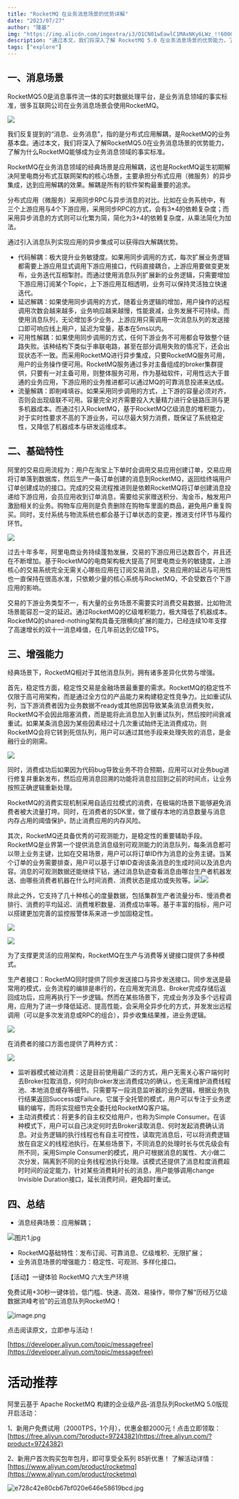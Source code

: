 ```yaml
---
title: "RocketMQ 在业务消息场景的优势详解"
date: "2023/07/27"
author: "隆基"
img: "https://img.alicdn.com/imgextra/i3/O1CN01wEawlC1MAxNKy6LWz_!!6000000001395-0-tps-685-383.jpg"
description: "通过本文，我们将深入了解 RocketMQ 5.0 在业务消息场景的优势能力，了解为什么 RocketMQ 能够成为业务消息领域的事实标准。"
tags: ["explore"]
---
```

## 一、消息场景
RocketMQ5.0是消息事件流一体的实时数据处理平台，是业务消息领域的事实标准，很多互联网公司在业务消息场景会使用RocketMQ。

![](https://intranetproxy.alipay.com/skylark/lark/0/2023/png/59356401/1684916836708-f1c07de9-7364-4d06-8561-ea30543514f0.png#id=kHfuA&originHeight=648&originWidth=1351&originalType=binary&ratio=1&rotation=0&showTitle=false&status=done&style=none&title=)

我们反复提到的“消息、业务消息”，指的是分布式应用解耦，是RocketMQ的业务基本盘。通过本文，我们将深入了解RocketMQ5.0在业务消息场景的优势能力，了解为什么RocketMQ能够成为业务消息领域的事实标准。

RocketMQ在业务消息领域的经典场景是应用解耦，这也是RocketMQ诞生初期解决阿里电商分布式互联网架构的核心场景，主要承担分布式应用（微服务）的异步集成，达到应用解耦的效果。解耦是所有的软件架构最重要的追求。

分布式应用（微服务）采用同步RPC与异步消息的对比。比如在业务系统中，有三个上游应用与4个下游应用，采用同步RPC的方式，会有3*4的依赖复杂度；而采用异步消息的方式则可以化繁为简，简化为3+4的依赖复杂度，从乘法简化为加法。

通过引入消息队列实现应用的异步集成可以获得四大解耦优势。

- 代码解耦：极大提升业务敏捷度。如果用同步调用的方式，每次扩展业务逻辑都需要上游应用显式调用下游应用接口，代码直接耦合，上游应用要做变更发布，业务迭代互相掣肘。而通过使用消息队列扩展新的业务逻辑，只需要增加下游应用订阅某个Topic，上下游应用互相透明，业务可以保持灵活独立快速迭代。
- 延迟解耦：如果使用同步调用的方式，随着业务逻辑的增加，用户操作的远程调用次数会越来越多，业务响应越来越慢，性能衰减，业务发展不可持续。而使用消息队列，无论增加多少业务，上游应用只需调用一次消息队列的发送接口即可响应线上用户，延迟为常量，基本在5ms以内。
- 可用性解耦：如果使用同步调用的方式，任何下游业务不可用都会导致整个链路失败。该种结构下类似于串联电路，甚至在部分调用失败的情况下，还会出现状态不一致。而采用RocketMQ进行异步集成，只要RocketMQ服务可用，用户的业务操作便可用。RocketMQ服务通过多对主备组成的broker集群提供，只要有一对主备可用，则整体服务可用，作为基础软件，可用性远大于普通的业务应用，下游应用的业务推进都可以通过MQ的可靠消息投递来达成。
- 流量解耦：即削峰填谷。如果采用同步调用的方式，上下游的容量必须对齐，否则会出现级联不可用。容量完全对齐需要投入大量精力进行全链路压测与更多机器成本。而通过引入RocketMQ，基于RocketMQ亿级消息的堆积能力，对于实时性要求不高的下游业务，可以尽最大努力消费，既保证了系统稳定性，又降低了机器成本与研发运维成本。
## 二、基础特性
阿里的交易应用流程为：用户在淘宝上下单时会调用交易应用创建订单，交易应用将订单落到数据库，然后生产一条订单创建的消息到RocketMQ，返回给终端用户订单创建成功的接口。完成的交易流程推进则是依赖RocketMQ将订单创建消息投递给下游应用，会员应用收到订单消息，需要给买家赠送积分、淘金币，触发用户激励相关的业务。购物车应用则是负责删除在购物车里面的商品，避免用户重复购买。同时，支付系统与物流系统也都会基于订单状态的变更，推进支付环节与履约环节。

![](https://intranetproxy.alipay.com/skylark/lark/0/2023/png/59356401/1684916837180-4eac911d-006b-4bc0-b8f6-70b342d9578e.png#id=fiIvC&originHeight=664&originWidth=1346&originalType=binary&ratio=1&rotation=0&showTitle=false&status=done&style=none&title=)

过去十年多年，阿里电商业务持续蓬勃发展，交易的下游应用已达数百个，并且还在不断增加。基于RocketMQ的电商架构极大提高了阿里电商业务的敏捷度，上游核心的交易系统完全无需关心哪些应用在订阅交易消息，交易应用的延迟与可用性也一直保持在很高水准，只依赖少量的核心系统与RocketMQ，不会受数百个下游应用的影响。

交易的下游业务类型不一，有大量的业务场景不需要实时消费交易数据，比如物流场景能容忍一定的延迟。通过RocketMQ的亿级堆积能力，极大降低了机器成本。RocketMQ的shared-nothing架构具备无限横向扩展的能力，已经连续10年支撑了高速增长的双十一消息峰值，在几年前达到亿级TPS。
## 三、增强能力
经典场景下，RocketMQ相对于其他消息队列，拥有诸多差异化优势与增强。

首先，稳定性方面，稳定性交易是金融场景最重要的需求。RocketMQ的稳定性不仅限于高可用架构，而是通过全方位的产品能力来构建稳定性竞争力。比如重试队列，当下游消费者因为业务数据不ready或其他原因导致某条消息消费失败，RocketMQ不会因此阻塞消费，而是能将此消息加入到重试队列，然后按时间衰减重试。如果某条消息因为某些因素经过十几次重试始终无法消费成功，则RocketMQ会将它转到死信队列，用户可以通过其他手段来处理失败的消息，是金融行业的刚需。

![](https://intranetproxy.alipay.com/skylark/lark/0/2023/png/59356401/1684916837858-ae44a932-3294-414c-a4ac-01d55f316a59.png#id=h8GrE&originHeight=677&originWidth=1355&originalType=binary&ratio=1&rotation=0&showTitle=false&status=done&style=none&title=)

同时，消费成功后如果因为代码bug导致业务不符合预期，应用可以对业务bug进行修复并重新发布，然后应用消息回溯的功能将消息拉回到之前的时间点，让业务按照正确逻辑重新处理。

RocketMQ的消费实现机制采用自适应拉模式的消费，在极端的场景下能够避免消费者被大流量打垮。同时，在消费者的SDK里，做了缓存本地的消息数量与消息内存占用的阈值保护，防止消费应用的内存风险。

其次，RocketMQ还具备优秀的可观测能力，是稳定性的重要辅助手段。RocketMQ是业界第一个提供消息消息级别可观测能力的消息队列，每条消息都可以带上业务主键，比如在交易场景，用户可以将订单ID作为消息的业务主键。当某个订单的业务需要排查，用户可以基于订单ID查询该条消息的生成时间以及消息内容。消息的可观测数据还能继续下钻，通过消息轨迹查看消息由哪台生产者机器发送、由哪些消费者机器在什么时间消费、消费状态是成功或失败等。![](https://intranetproxy.alipay.com/skylark/lark/0/2023/png/59356401/1684916838383-a27887c8-c31d-4f4f-8830-34a75a56574d.png#id=oMD41&originHeight=675&originWidth=1352&originalType=binary&ratio=1&rotation=0&showTitle=false&status=done&style=none&title=)![](https://intranetproxy.alipay.com/skylark/lark/0/2023/png/59356401/1684916838993-da694dec-2e7c-4a52-a508-d3917f0306e1.png#id=OtL6k&originHeight=673&originWidth=1347&originalType=binary&ratio=1&rotation=0&showTitle=false&status=done&style=none&title=)

除此之外，它支持了几十种核心的度量数据，包括集群生产者流量分布、慢消费者排行、消费的平均延迟、消费堆积数量、消费成功率等。基于丰富的指标，用户可以搭建更加完善的监控报警体系来进一步加固稳定性。

![](https://intranetproxy.alipay.com/skylark/lark/0/2023/png/59356401/1684916839691-b78efcb8-a997-475e-8f54-c216d666b249.png#id=vmnvv&originHeight=653&originWidth=1356&originalType=binary&ratio=1&rotation=0&showTitle=false&status=done&style=none&title=)

![](https://intranetproxy.alipay.com/skylark/lark/0/2023/png/59356401/1684916840267-d212de5b-d4c6-487d-8d2c-af30a2e75a4b.png#id=uOnAF&originHeight=684&originWidth=1344&originalType=binary&ratio=1&rotation=0&showTitle=false&status=done&style=none&title=)

为了支撑更灵活的应用架构，RocketMQ在生产与消费等关键接口提供了多种模式。

生产者接口：RocketMQ同时提供了同步发送接口与异步发送接口。同步发送是最常用的模式，业务流程的编排是串行的，在应用发完消息、Broker完成存储后返回成功后，应用再执行下一步逻辑。然而在某些场景下，完成业务涉及多个远程调用，应用为了进一步降低延迟、提高性能，会采用全异步化的方式，并发发出远程调用（可以是多次发消息或RPC的组合），异步收集结果推，进业务逻辑。

![](https://intranetproxy.alipay.com/skylark/lark/0/2023/png/59356401/1684916840863-8f5bdc7d-1fd7-4a02-8ec9-50eb2a4c8fc6.png#id=N0trZ&originHeight=629&originWidth=1349&originalType=binary&ratio=1&rotation=0&showTitle=false&status=done&style=none&title=)

在消费者的接口方面也提供了两种方式：

![](https://intranetproxy.alipay.com/skylark/lark/0/2023/png/59356401/1684916841481-fa30ea77-af21-480f-98b8-37e63ec3538c.png#id=gngiB&originHeight=670&originWidth=1352&originalType=binary&ratio=1&rotation=0&showTitle=false&status=done&style=none&title=)

- 监听器模式被动消费：这是目前使用最广泛的方式，用户无需关心客户端何时去Broker拉取消息，何时向Broker发出消费成功的确认，也无需维护消费线程池、本地消息缓存等细节。只需要写一段消息监听器的业务逻辑，根据业务执行结果返回Success或Failure。它属于全托管的模式，用户可以专注于业务逻辑的编写，而将实现细节完全委托给RocketMQ客户端。
- 主动消费模式：将更多的自主权交给用户，也称为Simple Consumer。在该种模式下，用户可以自己决定何时去Broker读取消息、何时发起消费确认消息。对业务逻辑的执行线程也有自主可控性，读取完消息后，可以将消费逻辑放在自定义的线程池执行。在某些场景下，不同消息的处理时长与优先级会有所不同，采用Simple Consumer的模式，用户可根据消息的属性、大小做二次分发，隔离到不同的业务线程池执行处理。该模式还提供了消息粒度消费超时时间的设定能力，针对某些消费耗时长的消息，用户能够调用change Invisible Duration接口，延长消费时间，避免超时重试。
## 四、总结

- 消息经典场景：应用解耦；

![图片1.jpg](https://intranetproxy.alipay.com/skylark/lark/0/2023/jpeg/59356401/1684917267211-e7c050cd-5b79-4811-b845-10f517f81cab.jpeg#clientId=u63115f95-6be3-4&from=ui&id=ud1ecc6f5&originHeight=269&originWidth=1544&originalType=binary&ratio=0.8999999761581421&rotation=0&showTitle=false&size=64688&status=done&style=none&taskId=u2842a68d-e2f5-4631-bea2-5e43fc035a4&title=)

- RocketMQ基础特性：发布订阅、可靠消息、亿级堆积、无限扩展；
- 业务消息场景的增强能力：稳定性、可观测、多样化接口。


【活动】一键体验 RocketMQ 六大生产环境

免费试用+30秒一键体验，低门槛、快速、高效、易操作，带你了解“历经万亿级数据洪峰考验”的云消息队列RocketMQ！

![image.png](https://intranetproxy.alipay.com/skylark/lark/0/2023/png/30656771/1689211082265-ddbe5caa-071a-4921-bdc1-dc4a8099b824.png#clientId=u6a07a021-eeeb-4&from=paste&height=810&id=ufdab231a&originHeight=1620&originWidth=1080&originalType=binary&ratio=2&rotation=0&showTitle=false&size=580839&status=done&style=none&taskId=u8624f1a3-1162-4a92-b05f-db83d68e752&title=&width=540)

点击阅读原文，立即参与活动！

[https://developer.aliyun.com/topic/messagefree](https://developer.aliyun.com/topic/messagefree)



# 活动推荐

阿里云基于 Apache RocketMQ 构建的企业级产品-消息队列RocketMQ 5.0版现开启活动：

1、新用户免费试用（2000TPS，1个月），优惠金额2000元！点击立即领取：[https://free.aliyun.com/?product=9724382](https://free.aliyun.com/?product=9724382)

2、新用户首次购买包年包月，即可享受全系列 85折优惠！ 了解活动详情：[https://www.aliyun.com/product/rocketmq](https://www.aliyun.com/product/rocketmq)

![e728c42e80cb67bf020e646e58619bcd.jpg](https://intranetproxy.alipay.com/skylark/lark/0/2023/jpeg/59356401/1680576637562-9af35fbf-d64b-4f81-b950-7e72f91b5ca2.jpeg#clientId=u449ffa34-59ce-4&from=paste&height=675&id=u462ad3c6&name=e728c42e80cb67bf020e646e58619bcd.jpg&originHeight=675&originWidth=1920&originalType=binary&ratio=1&rotation=0&showTitle=false&size=258156&status=done&style=none&taskId=u26cea311-dc98-45bd-8c8c-c7884e57c37&title=&width=1920)
